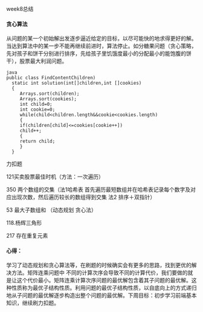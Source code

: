 week8总结

#### 贪心算法

从问题的某一个初始解出发逐步逼近给定的目标，以尽可能快的地求得更好的解。当达到算法中的某一步不能再继续前进时，算法停止。如分糖果问题（贪心策略，先对孩子和饼干分别进行排序，先给孩子里饥饿度最小的分配最小的能饱腹的饼干），股票最大利润问题。

```
java
public class FindContentChildren)
  static int solution(int[]children,int []cookies)
  {
     Arrays.sort(children);
     Arrays.sort(cookies);
     int child=0;
     int cookie=0;
     while(child<children.length&&cookie<cookies.length)
     {
     if(children[child]<=cookies[cookie++])
     child++;
     {
     return child;
     }
  }
```

力扣题

121买卖股票最佳时机（方法：一次遍历）

350 两个数组的交集（法1哈希表 首先遍历最短数组并在哈希表记录每个数字及对应出现次数，然后遍历较长的数组得到交集   法2 排序＋双指针）

53 最大子数组和 （动态规划 贪心法）

118.杨辉三角形

217 存在重复元素

#### 心得：

学习了动态规划和贪心算法等，在刷题的时候确实会有更多的思路，找到更优的解决方法。矩阵连乘问题中 不同的计算次序会导致不同的计算代价，我们要做的就是让这个代价最小。矩阵连乘计算次序问题的最优解包含着其子问题的最优解。这种性质称为最优子结构性质。利用问题的最优子结构性质，以自底向上的方式递归地从子问题的最优解逐步构造出整个问题的最优解。下周目标：初步学习前端基本知识，继续刷力扣题。
